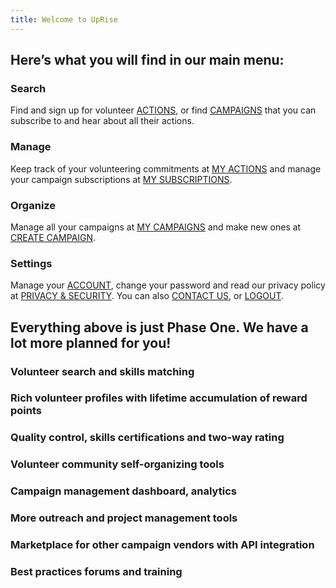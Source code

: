 ```yaml
---
title: Welcome to UpRise
---
```


Here’s what you will find in our main menu:
-------------------------------------------

### Search

Find and sign up for volunteer [ACTIONS](/search/search-actions), or find [CAMPAIGNS](/search/search-campaigns) that you
can subscribe to and hear about all their actions.

###

### Manage

Keep track of your volunteering commitments at [MY ACTIONS](/volunteer/action-commitments) and manage
your campaign subscriptions at [MY SUBSCRIPTIONS](/volunteer/campaign-subscriptions).

###

### Organize

Manage all your campaigns at [MY CAMPAIGNS](/organize) and make new ones at [CREATE CAMPAIGN](/organize/create-campaign).

###

### Settings

Manage your [ACCOUNT](/settings/account), change your password and read our privacy policy
at [PRIVACY & SECURITY](/settings/privacy-security). You can also [CONTACT US](/settings/contact), or [LOGOUT](/logout).

###

Everything above is just Phase One. We have a lot more planned for you!
-----------------------------------------------------------------------

### Volunteer search and skills matching

### Rich volunteer profiles with lifetime accumulation of reward points

### Quality control, skills certifications and two-way rating

### Volunteer community self-organizing tools

### Campaign management dashboard, analytics

### More outreach and project management tools

### Marketplace for other campaign vendors with API integration

### Best practices forums and training
